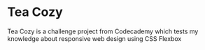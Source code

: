 # Tea Cozy

Tea Cozy is a challenge project from Codecademy which tests my knowledge about responsive web design using CSS Flexbox